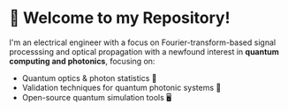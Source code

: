 # 👋 Welcome to my Repository!
I'm an electrical engineer with a focus on Fourier-transform-based signal processsing and optical propagation with a newfound interest in **quantum computing and photonics**, focusing on:
- Quantum optics & photon statistics 📡
- Validation techniques for quantum photonic systems 🔬
- Open-source quantum simulation tools 🖥️
